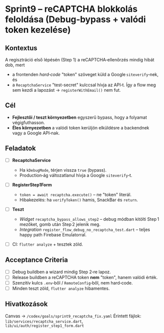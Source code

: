 # Sprint9 – reCAPTCHA blokkolás feloldása (Debug‑bypass + valódi token kezelése)

## Kontextus

A regisztráció első lépésén (Step 1) a reCAPTCHA‑ellenőrzés mindig hibát dob, mert

* a frontenden *hard‑code* "token" szöveget küld a Google `siteverify`‑nek, és
* a `RecaptchaService` "test-secret" kulccsal hívja az API‑t.
  Így a flow meg sem kezdi a lapozást → `registerWithEmail()` nem fut.

## Cél

* **Fejlesztői / teszt környezetben** egyszerű bypass, hogy a folyamat végigfuthasson.
* **Éles környezetben** a valódi token kerüljön elküldésre a backendnek vagy a Google API‑nak.

## Feladatok

* [ ] **RecaptchaService**

  * Ha `kDebugMode`, térjen vissza `true` (bypass).
  * Production‑ág változatlanul hívja a Google `siteverify`‑t.
* [ ] **RegisterStep1Form**

  * `token = await recaptcha.execute()` – ne "token" literál.
  * Hibakezelés: ha `verifyToken()` hamis, SnackBar és `return`.
* [ ] **Teszt**

  * *Widget* `recaptcha_bypass_allows_step2` – debug módban kitölti Step 1 mezőket, gomb után Step 2 jelenik meg.
  * *Integration* `register_flow_debug_no_recaptcha_test.dart` – teljes happy path Firebase Emulatorral.
* [ ] CI: `flutter analyze` + tesztek zöld.

## Acceptance Criteria

* [ ] Debug buildben a wizard mindig Step 2‑re lapoz.
* [ ] Release buildben a reCAPTCHA token **nem** "token", hanem valódi érték.
* [ ] Szenzitív kulcs `.env`‑ből / `RemoteConfig`‑ből, nem hard‑code.
* [ ] Minden teszt zöld, `flutter analyze` hibamentes.

## Hivatkozások

Canvas → `/codex/goals/sprint9_recaptcha_fix.yaml`
Érintett fájlok: `lib/services/recaptcha_service.dart`, `lib/ui/auth/register_step1_form.dart`
